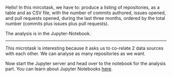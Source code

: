 
Hello! In this mircotask, we have to: produce a listing of repositories, as a table and as CSV file, with the number of commits authored, issues opened, and pull requests opened, during the last three months, ordered by the total number (commits plus issues plus pull requests).

The analysis is in the Jupyter-Notebook.

---

This microtask is interesting because it asks us to co-relate 2 data sources with each other. We can analyse as many repositories as we want.


Now start the Jupyter server and head over to the notebook for the analysis part. You can learn about Jupyter Notebooks [here](http://jupyter.org/).